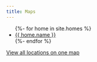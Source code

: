 ```yaml
---
title: Maps
---
```


<ul>
  {%- for home in site.homes %}
    <li><a href="https://www.google.co.uk/maps/place/{{ home.name | append: ', York ' | append: home.postcode | replace: ' ','+' }}">{{ home.name }}</a></li>
  {%- endfor %}
</ul>

<p><a href="https://www.google.co.uk/maps/ms?f=q&amp;hl=en&amp;ie=UTF8&amp;msa=0&amp;msid=116566238079314889929.000442d0bdaad34e81b2f&amp;ll=53.956843,-1.075373&amp;spn=0.032776,0.080338&amp;z=14&amp;om=1">View all locations on one map</a></p>
